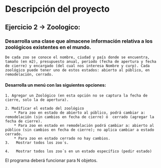 # Descripción del proyecto

## Ejercicio 2 -> Zoologico:

### Desarrolla una clase que almacene información relativa a los zoológicos existentes en el mundo.

	De cada zoo se conoce el nombre, ciudad y país donde se encuentra, tamaño (en m2), presupuesto anual, periodo (fecha de apertura y fecha de cierre) y encargado (del cual nos interesa Nombre y curp). Cada zoológico puede tener uno de estos estados: abierto al público, en remodelación, cerrado.

####  Desarrolla un menú con las siguientes opciones:

	1. Agregar un Zoológico (en esta opción no se captura la fecha de cierre, solo la de apertura).

	2. Modificar el estado del zoológico
		* Para zoo en estado de abierto al público, podrá cambiar a: remodelación (sin cambios en fecha de cierre) ó  cerrado (agregar la fecha de cierre).
		* Para zoo en estado en remodelación podrá cambiar a: abierto al público (sin cambios en fecha de cierre); no aplica cambiar a estado cerrado.
		* Para zoo en estado cerrado no hay cambios.
	3.   Mostrar todos los zoo´s.

	4.   Mostrar todos los zoo´s en un estado específico (pedir estado)

 El programa deberá funcionar para N objetos.
